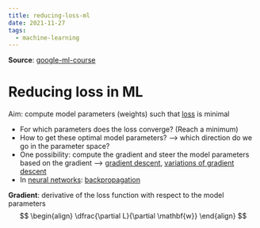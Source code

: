 ```yaml
---
title: reducing-loss-ml
date: 2021-11-27
tags:
  - machine-learning
---
```


**Source**: [google-ml-course](bibliography/google-ml-course.md)  

# Reducing loss in ML
Aim: compute model parameters (weights) such that [loss](ma/losses.md) is minimal
-   For which parameters does the loss converge? (Reach a minimum)
-   How to get these optimal model parameters? --> which direction do we go in the parameter space?
-   One possibility: compute the gradient and steer the model parameters based on the gradient --> [gradient descent](ma/gradient-descent.md), [variations of gradient descent](ma/variations-gradient-descent.md)
-   In [neural networks](ma/neural-networks.md): [backpropagation](ma/backpropagation.md)

**Gradient**: derivative of the loss function with respect to the model parameters
$$
\begin{align}
\dfrac{\partial L}{\partial \mathbf{w}}
\end{align}
$$